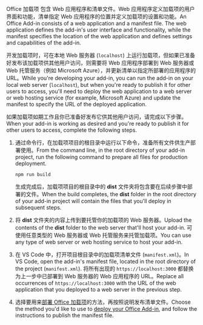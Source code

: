 <span data-ttu-id="c1fda-p101">Office 加载项 包含 Web 应用程序和清单文件。Web 应用程序定义加载项的用户界面和功能，清单指定 Web 应用程序的位置并定义加载项的设置和功能。</span><span class="sxs-lookup"><span data-stu-id="c1fda-p101">An Office Add-in consists of a web application and a manifest file. The web application defines the add-in's user interface and functionality, while the manifest specifies the location of the web application and defines settings and capabilities of the add-in.</span></span> 

<span data-ttu-id="c1fda-103">开发加载项时，可在本地 Web 服务器 (`localhost`) 上运行加载项，但如果已准备好发布该加载项供其他用户访问，则需要将 Web 应用程序部署到 Web 服务器或 Web 托管服务（例如 Microsoft Azure），并更新清单以指定所部署的应用程序的 URL。</span><span class="sxs-lookup"><span data-stu-id="c1fda-103">While you're developing your add-in, you can run the add-in on your local web server (`localhost`), but when you're ready to publish it for other users to access, you'll need to deploy the web application to a web server or web hosting service (for example, Microsoft Azure) and update the manifest to specify the URL of the deployed application.</span></span> 

<span data-ttu-id="c1fda-104">如果加载项如期工作且你已准备好发布它供其他用户访问，请完成以下步骤。</span><span class="sxs-lookup"><span data-stu-id="c1fda-104">When your add-in is working as desired and you're ready to publish it for other users to access, complete the following steps.</span></span>

1. <span data-ttu-id="c1fda-105">通过命令行，在加载项项目的根目录中运行以下命令，准备所有文件供生产部署使用。</span><span class="sxs-lookup"><span data-stu-id="c1fda-105">From the command line, in the root directory of your add-in project, run the following command to prepare all files for production deployment.</span></span>

    ```command&nbsp;line
    npm run build
    ```

    <span data-ttu-id="c1fda-106">生成完成后，加载项项目的根目录中的 **dist** 文件夹将包含要在后续步骤中部署的文件。</span><span class="sxs-lookup"><span data-stu-id="c1fda-106">When the build completes, the **dist** folder in the root directory of your add-in project will contain the files that you'll deploy in subsequent steps.</span></span>

2. <span data-ttu-id="c1fda-107">将 **dist** 文件夹的内容上传到要托管你的加载项的 Web 服务器。</span><span class="sxs-lookup"><span data-stu-id="c1fda-107">Upload the contents of the **dist** folder to the web server that'll host your add-in.</span></span> <span data-ttu-id="c1fda-108">可使用任意类型的 Web 服务器或 Web 托管服务来托管加载项。</span><span class="sxs-lookup"><span data-stu-id="c1fda-108">You can use any type of web server or web hosting service to host your add-in.</span></span>

3. <span data-ttu-id="c1fda-109">在 VS Code 中，打开项目根目录中的加载项清单文件 (`manifest.xml`)。</span><span class="sxs-lookup"><span data-stu-id="c1fda-109">In VS Code, open the add-in's manifest file, located in the root directory of the project (`manifest.xml`).</span></span> <span data-ttu-id="c1fda-110">将所有出现的 `https://localhost:3000` 都替换为上一步中已部署到 Web 服务器的 Web 应用程序的 URL。</span><span class="sxs-lookup"><span data-stu-id="c1fda-110">Replace all occurrences of `https://localhost:3000` with the URL of the web application that you deployed to a web server in the previous step.</span></span>

4. <span data-ttu-id="c1fda-111">选择要用来[部署 Office 加载项](../publish/publish.md)的方法，再按照说明发布清单文件。</span><span class="sxs-lookup"><span data-stu-id="c1fda-111">Choose the method you'd like to use to [deploy your Office Add-in](../publish/publish.md), and follow the instructions to publish the manifest file.</span></span>
